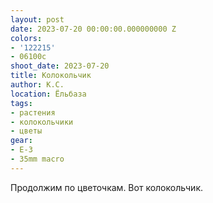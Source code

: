 ```yaml
---
layout: post
date: 2023-07-20 00:00:00.000000000 Z
colors:
- '122215'
- 06100c
shoot_date: 2023-07-20
title: Колокольчик
author: К.С.
location: Ёльбаза
tags:
- растения
- колокольчики
- цветы
gear:
- E-3
- 35mm macro
---
```

Продолжим по цветочкам. Вот колокольчик.

